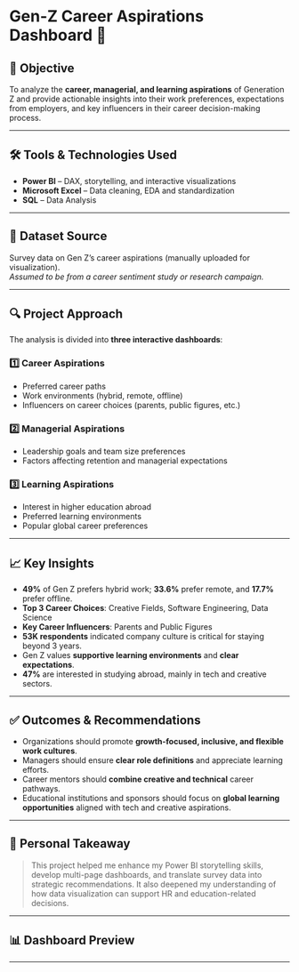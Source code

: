 # Gen-Z Career Aspirations Dashboard 🎯

## 📌 Objective
To analyze the **career, managerial, and learning aspirations** of Generation Z and provide actionable insights into their work preferences, expectations from employers, and key influencers in their career decision-making process.

---

## 🛠 Tools & Technologies Used

- **Power BI** – DAX, storytelling, and interactive visualizations  
- **Microsoft Excel** – Data cleaning, EDA and standardization   
- **SQL** – Data Analysis

---

## 📂 Dataset Source

Survey data on Gen Z’s career aspirations (manually uploaded for visualization).  
*Assumed to be from a career sentiment study or research campaign.*

---

## 🔍 Project Approach

The analysis is divided into **three interactive dashboards**:

### 1️⃣ Career Aspirations  
- Preferred career paths  
- Work environments (hybrid, remote, offline)  
- Influencers on career choices (parents, public figures, etc.)

### 2️⃣ Managerial Aspirations  
- Leadership goals and team size preferences  
- Factors affecting retention and managerial expectations

### 3️⃣ Learning Aspirations  
- Interest in higher education abroad  
- Preferred learning environments  
- Popular global career preferences

---

## 📈 Key Insights

- **49%** of Gen Z prefers hybrid work; **33.6%** prefer remote, and **17.7%** prefer offline.  
- **Top 3 Career Choices**: Creative Fields, Software Engineering, Data Science  
- **Key Career Influencers**: Parents and Public Figures  
- **53K respondents** indicated company culture is critical for staying beyond 3 years.  
- Gen Z values **supportive learning environments** and **clear expectations**.  
- **47%** are interested in studying abroad, mainly in tech and creative sectors.

---

## ✅ Outcomes & Recommendations

- Organizations should promote **growth-focused, inclusive, and flexible work cultures**.
- Managers should ensure **clear role definitions** and appreciate learning efforts.
- Career mentors should **combine creative and technical** career pathways.
- Educational institutions and sponsors should focus on **global learning opportunities** aligned with tech and creative aspirations.

---

## 🌱 Personal Takeaway

> This project helped me enhance my Power BI storytelling skills, develop multi-page dashboards, and translate survey data into strategic recommendations. It also deepened my understanding of how data visualization can support HR and education-related decisions.

---

## 📊 Dashboard Preview


---


